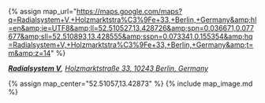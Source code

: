 {% assign map_url="https://maps.google.com/maps?q=Radialsystem+V,+Holzmarktstra%C3%9Fe+33,+Berlin,+Germany&amp;hl=en&amp;ie=UTF8&amp;ll=52.510527,13.428726&amp;spn=0.036671,0.077677&amp;sll=52.510893,13.428555&amp;sspn=0.073341,0.155354&amp;hq=Radialsystem+V,+Holzmarktstra%C3%9Fe+33,+Berlin,+Germany&amp;t=m&amp;z=14" %}


  <address itemprop="address" itemscope="" itemtype="http://schema.org/EventVenue">
    <strong itemprop="name"><a href="{{ map_url }}">Radialsystem V</a></strong>,
    <span itemprop="address" itemscope="" itemtype="http://schema.org/PostalAddress">
      <a href="{{ map_url }}">
        <span itemprop="streetAddress">Holzmarktstraße 33</span>,
        <span itemprop="postalCode">10243</span> <span itemprop="addressLocality">Berlin</span>,
        <span itemprop="addressCountry">Germany</span>
      </a>
    </span>
  </address>

{% assign map_center="52.51057,13.42873" %}
{% include map_image.md %}
